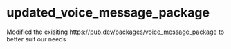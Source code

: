 # updated_voice_message_package
Modified the exisiting https://pub.dev/packages/voice_message_package to better suit our needs
